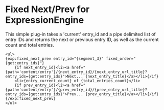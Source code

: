 # Fixed Next/Prev for ExpressionEngine

This simple plug-in takes a 'current' entry_id and a pipe delimited list of entry IDs and returns the next or previous entry ID, as well as the current count and total entries.

```
<ul>
{exp:fixed_next_prev entry_id="{segment_3}" fixed_order="{get:entry_ids}"}
    {if next_entry_id}<li><a href="{path='content/entry'}/{next_entry_id}/{next_entry_url_title}?entry_ids={get:entry_ids}">Next... {next_entry_title}</a></li>{/if}
    <li>{entry_current_count} of {total_entries_count}</li>
    {if prev_entry_id}<li><a href="{path='content/entry'}/{prev_entry_id}/{prev_entry_url_title}?entry_ids={get:entry_ids}">Prev... {prev_entry_title}</a></li>{/if}
{/exp:fixed_next_prev}
</ul>
```

